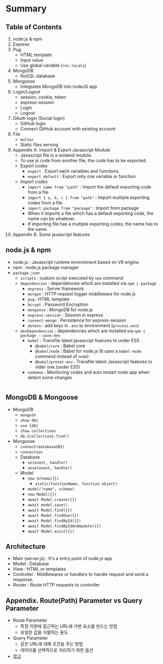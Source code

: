 # Summary

## Table of Contents

1. node.js & npm
2. Express
3. Pug
   - HTML template
   - Input value
   - Use global variable (`res.locals`)
4. MongoDB
   - NoSQL database
5. Mongoose
   - Integrates MongoDB into nodeJS app
6. Login/Logout
   - session, cookie, token
   - express-session
   - Login
   - Logout
7. OAuth login (Social login)
   - GitHub login
   - Connect GitHub account with existing account
8. File
   - `multer`
   - Static files serving
9. Appendix A. Import & Export Javascript Module
   - Javascript file is a isolated module.
   - To use js code from another file, the code has to be exported.
   - Export codes
     - `export` : Export each variables and functions.
     - `export default` : Export only one variable or function.
   - Import codes
     - `import name from "path"` : Import the default exporting code from a file
     - `import { a, b, c } from "path"` : Import multiple exporting codes from a file
     - `import package from "package"` : Import from package
     - When it imports a file which has a default exporting code, the name can be whatever.
     - If importing file has a multiple exporting codes, the name has to the same.
10. Appendix B. Some javascript features

## node.js & npm

- node.js : Javascript runtime environment based on V8 engine.
- npm : node.js package manager
- `package.json`
  - `scripts` : custom script executed by `npm` command
  - `dependencies` : dependencies which are installed via `npm i package`
    - `express` : Server framework
    - `morgan` : HTTP request logger middleware for node.js
    - `pug` : HTML template
    - `bcrypt` : Password Encryption
    - `mongoose` : MongoDB for node.js
    - `express-session` : Session in express
    - `connect-mongo` : Persistence for express-session
    - `dotenv` : add keys in `.env` to environment (`process.env`)
  - `devDependencies` : dependencies which are installed via `npm i package --save-dev`
    - `babel` : Transfile latest javascript features to under ES5
      - `@babel/core` : Babel core
      - `@babel/node` : Babel for node.js (It uses a `babel-node` command instead of `node`)
      - `@babel/preset-env` : Transfile latest Javascript features to older one.(under ES5)
    - `nodemon` : Monitoring codes and auto restart node app when detect some changes
  ```

  ```

## MongoDB & Mongoose

- MongoDB
  - `mongosh`
  - `show dbs`
  - `use {db}`
  - `show collections`
  - `db.{collection}.find()`
- Mongoose
  - `connect(databaseURI)`
  - `connection`
  - Database
    - `on(event, handler)`
    - `once(event, handler)`
  - Model
    - `new Schema({})`
      - `static(functionName, function object)`
    - `model("name", schema)`
    - `new Model({})`
    - `await Model.create({})`
    - `await model.save()`
    - `await Model.find({})`
    - `await Model.findOne({})`
    - `await Model.findById({})`
    - `await Model.findByIdAndUpdate({})`
    - `await Model.exist({})`

## Architecture

- Main (server.js) : It's a entry point of node.js app
- Model : Database
- View : HTML or templates
- Controller : Middlewares or handlers to handle request and send a response.
- Router : Route HTTP requests to controller

## Appendix. Route(Path) Parameter vs Query Parameter

- Route Parameter
  - 특정 자원에 접근하는 URL에 가변 요소를 만드는 방법
  - 유일한 값을 식별하는 용도
- Query Parameter
  - 같은 URL에 대해 조건을 주는 방법
  - 데이터를 선택적으로 처리하기 위한 옵션
- [참고](https://velog.io/@juno97/API-Path-parameter-VS-Query-Parameter-%EA%B8%B0%EB%A1%9D%EC%9A%A9)
